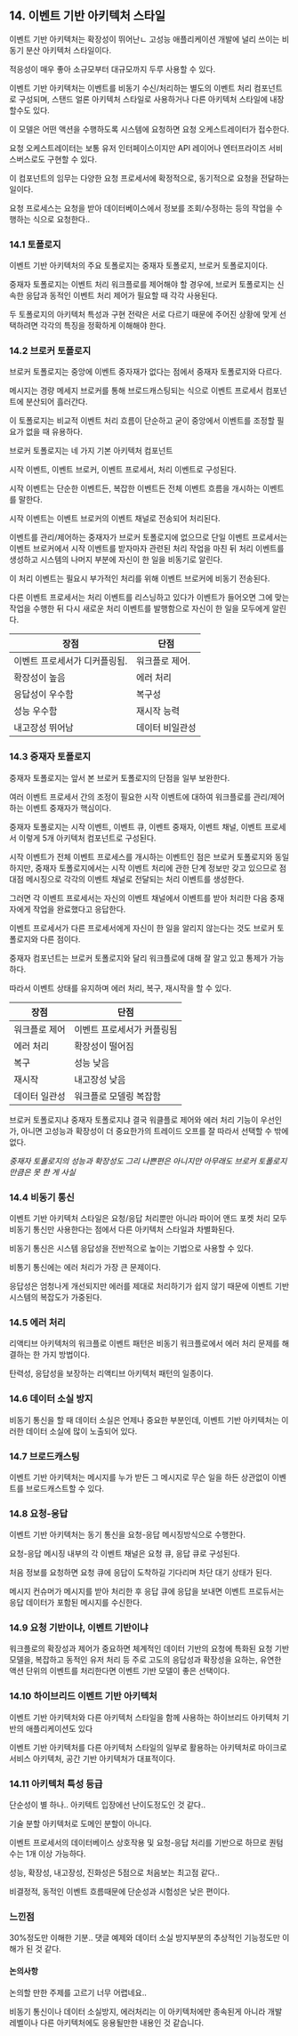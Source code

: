 ## 14. 이벤트 기반 아키텍처 스타일

이벤트 기반 아키텍처는 확장성이 뛰어난ㄴ 고성능 애플리케이션 개발에 널리 쓰이는 비동기 분산 아키텍처 스타일이다.

적응성이 매우 좋아 소규모부터 대규모까지 두루 사용할 수 있다.

이벤트 기반 아키텍처는 이벤트를 비동기 수신/처리하는 별도의 이벤트 처리 컴포넌트로 구성되며, 스탠드 얼론 아키텍처 스타일로 사용하거나 다른 아키텍처 스타일에 내장할수도 있다.

이 모델은 어떤 액션을 수행하도록 시스템에 요청하면 요청 오케스트레이터가 접수한다.

요청 오케스트레이터는 보통 유저 인터페이스이지만 API 레이어나 엔터프라이즈 서비스버스로도 구현할 수 있다.

이 컴포넌트의 임무는 다양한 요청 프로세서에 확정적으로, 동기적으로 요청을 전달하는 일이다.

요청 프로세스는 요청을 받아 데이터베이스에서 정보를 조회/수정하는 등의 작업을 수행하는 식으로 요청한다..

### 14.1 토폴로지

이벤트 기반 아키텍처의 주요 토폴로지는 중재자 토폴로지, 브로커 토폴로지이다.

중재자 토폴로지는 이벤트 처리 워크플로를 제어해야 할 경우에, 브로커 토폴로지는 신속한 응답과 동적인 이벤트 처리 제어가 필요할 때 각각 사용된다.

두 토폴로지의 아키텍처 특성과 구현 전략은 서로 다르기 때문에 주어진 상황에 맞게 선택하려면 각각의 특징을 정확하게 이해해야 한다.

### 14.2 브로커 토폴로지

브로커 토폴로지는 중앙에 이벤트 중자재가 없다는 점에서 중재자 토폴로지와 다르다.

메시지는 경량 메세지 브로커를 통해 브로드캐스팅되는 식으로 이벤트 프로세서 컴포넌트에 분산되어 흘러간다.

이 토폴로지는 비교적 이벤트 처리 흐름이 단순하고 굳이 중앙에서 이벤트를 조정할 필요가 없을 때 유용하다.

브로커 토폴로지는 네 가지 기본 아키텍처 컴포넌트

시작 이벤트, 이벤트 브로커, 이벤트 프로세서, 처리 이벤트로 구성된다.

시작 이벤트는 단순한 이벤트든, 복잡한 이벤트든 전체 이벤트 흐름을 개시하는 이벤트를 말한다.

시작 이벤트는 이벤트 브로커의 이벤트 채널로 전송되어 처리된다.

이벤트를 관리/제어하는 중재자가 브로커 토폴로지에 없으므로 단일 이벤트 프로세서는 이벤트 브로커에서 시작 이벤트를 받자마자 관련된 처리 작업을 마친 뒤 처리 이벤트를 생성하고 시스템의 나머지 부분에 자신이 한 일을 비동기로 알린다.

이 처리 이벤트는 필요시 부가적인 처리를 위해 이벤트 브로커에 비동기 전송된다.

다른 이벤트 프로세서는 처리 이벤트를 리스닝하고 있다가 이벤트가 들어오면 그에 맞는 작업을 수행한 뒤 다시 새로운 처리 이벤트를 발행함으로 자신이 한 일을 모두에게 알린다.

| 장점 | 단점 |
| --- | --- |
| 이벤트 프로세서가 디커플링됨. | 워크플로 제어. |
| 확장성이 높음 | 에러 처리 |
| 응답성이 우수함 | 복구성 |
| 성능 우수함 | 재시작 능력 |
| 내고장성 뛰어남 | 데이터 비일관성 |

### 14.3 중재자 토폴로지

중재자 토폴로지는 앞서 본 브로커 토폴로지의 단점을 일부 보완한다.

여러 이벤트 프로세서 간의 조정이 필요한 시작 이벤트에 대하여 워크플로를 관리/제어하는 이벤트 중재자가 핵심이다.

중재자 토폴로지는 시작 이벤트, 이벤트 큐, 이벤트 중재자, 이벤트 채널, 이벤트 프로세서 이렇게 5개 아키텍처 컴포넌트로 구성된다.

시작 이벤트가 전체 이벤트 프로세스를 개시하는 이벤트인 점은 브로커 토폴로지와 동일하지만, 중재자 토폴로지에서는 시작 이벤트 처리에 관한 단계 정보만 갖고 있으므로 점대점 메시징으로 각각의 이벤트 채널로 전달되는 처리 이벤트를 생성한다.

그러면 각 이벤트 프로세서는 자신의 이벤트 채널에서 이벤트를 받아 처리한 다음 중재자에게 작업을 완료했다고 응답한다.

이벤트 프로세서가 다른 프로세서에게 자신이 한 일을 알리지 않는다는 것도 브로커 토폴로지와 다른 점이다.

중재자 컴포넌트는 브로커 토폴로지와 달리 워크플로에 대해 잘 알고 있고 통제가 가능하다.

따라서 이벤트 상태를 유지하며 에러 처리, 복구, 재시작을 할 수 있다.

| 장점 | 단점 |
| --- | --- |
| 워크플로 제어 | 이벤트 프로세서가 커플링됨 |
| 에러 처리 | 확장성이 떨어짐 |
| 복구 | 성능 낮음 |
| 재시작 | 내고장성 낮음 |
| 데이터 일관성 | 워크플로 모델링 복잡함 |

브로커 토폴로지냐 중재자 토폴로지냐 결국 워클플로 제어와 에러 처리 기능이 우선인가, 아니면 고성능과 확장성이 더 중요한가의 트레이드 오프를 잘 따라서 선택할 수 밖에 없다.

*중재자 토폴로지의 성능과 확장성도 그리 나쁜편은 아니지만 아무래도 브로커 토폴로지만큼은 못 한 게 사실*

### 14.4 비동기 통신

이벤트 기반 아키텍처 스타일은 요청/응답 처리뿐만 아니라 파이어 앤드 포켓 처리 모두 비동기 통신만 사용한다는 점에서 다른 아키텍처 스타일과 차별화된다.

비동기 통신은 시스템 응답성을 전반적으로 높이는 기법으로 사용할 수 있다.

비통기 통신에는 에러 처리가 가장 큰 문제이다.

응답성은 엄청나게 개선되지만 에러를 제대로 처리하기가 쉽지 않기 때문에 이벤트 기반 시스템의 복잡도가 가중된다.

### 14.5 에러 처리

리액티브 아키텍처의 워크플로 이벤트 패턴은 비동기 워크플로에서 에러 처리 문제를 해결하는 한 가지 방법이다.

탄력성, 응답성을 보장하는 리액티브 아키텍처 패턴의 일종이다.

### 14.6 데이터 소실 방지

비동기 통신을 할 때 데이터 소실은 언제나 중요한 부분인데, 이벤트 기반 아키텍처는 이러한 데이터 소실에 많이 노출되어 있다.

### 14.7 브로드캐스팅

이벤트 기반 아키텍처는 메시지를 누가 받든 그 메시지로 무슨 일을 하든 상관없이 이벤트를 브로드캐스트할 수 있다.

### 14.8 요청-응답

이벤트 기반 아키텍처는 동기 통신을 요청-응답 메시징방식으로 수행한다.

요청-응답 메시징 내부의 각 이벤트 채널은 요청 큐, 응답 큐로 구성된다.

처음 정보를 요청하면 요청 큐에 응답이 도착하길 기다리며 차단 대기 상태가 된다.

메시지 컨슈머가 메시지를 받아 처리한 후 응답 큐에 응답을 보내면 이벤트 프로듀서는 응답 데이터가 포함된 메시지를 수신한다.

### 14.9 요청 기반이냐, 이벤트 기반이냐

워크플로의 확장성과 제어가 중요하면 체계적인 데이터 기반의 요청에 특화된 요청 기반 모델을, 복잡하고 동적인 유저 처리 등 주로 고도의 응답성과 확장성을 요하는, 유연한 액션 단위의 이벤트를 처리한다면 이벤트 기반 모델이 좋은 선택이다.

### 14.10 하이브리드 이벤트 기반 아키텍처

이벤트 기반 아키텍처와 다른 아키텍처 스타일을 함께 사용하는 하이브리드 아키텍처 기반의 애플리케이션도 있다

이벤트 기반 아키텍처를 다른 아키텍처 스타일의 일부로 활용하는 아키텍처로 마이크로서비스 아키텍처, 공간 기반 아키텍처가 대표적이다.

### 14.11 아키텍처 특성 등급

단순성이 별 하나.. 아키텍트 입장에선 난이도정도인 것 같다..

기술 분할 아키텍처로 도메인 분할이 아니다.

이벤트 프로세서의 데이터베이스 상호작용 및 요청-응답 처리를 기반으로 하므로 퀀텀 수는 1개 이상 가능하다.

성능, 확장성, 내고장성, 진화성은 5점으로 처음보는 최고점 같다..

비결정적, 동적인 이벤트 흐름때문에 단순성과 시험성은 낮은 편이다.

### 느낀점

30%정도만 이해한 기분.. 댓글 예제와 데이터 소실 방지부분의 추상적인 기능정도만 이해가 된 것 같다.

#### 논의사항

논의할 만한 주제를 고르기 너무 어렵네요..

비동기 통신이나 데이터 소실방지, 에러처리는 이 아키텍처에만 종속된게 아니라 개발 레벨이나 다른 아키텍처에도 응용될만한 내용인 것 같습니다.

